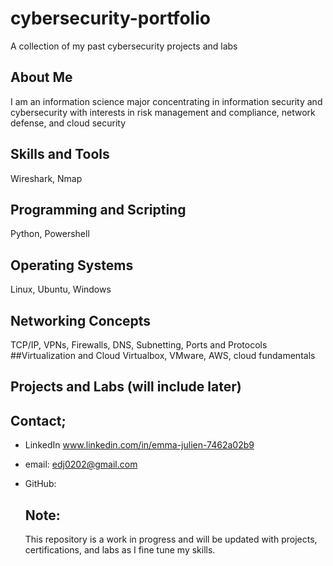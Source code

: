 # cybersecurity-portfolio
A collection of my past cybersecurity projects and labs
## About Me
I am an information science major concentrating in information security and cybersecurity with interests in risk management and compliance, network defense, and cloud security
## Skills and Tools
Wireshark, Nmap
## Programming and Scripting
Python, Powershell
## Operating Systems
Linux, Ubuntu, Windows
## Networking Concepts
TCP/IP, VPNs, Firewalls, DNS, Subnetting, Ports and Protocols
##Virtualization and Cloud
Virtualbox, VMware, AWS, cloud fundamentals

## Projects and Labs (will include later)

## Contact;
* LinkedIn  www.linkedin.com/in/emma-julien-7462a02b9
* email:  edj0202@gmail.com
* GitHub: 

  ## Note:
  This repository is a work in progress and will be updated with projects, certifications, and labs as I fine tune my skills.
